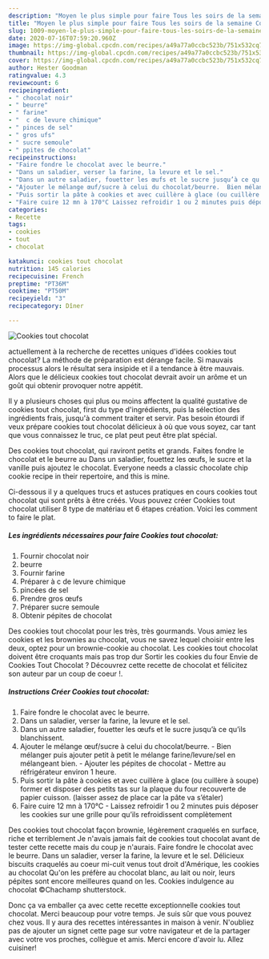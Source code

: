 ```yaml
---
description: "Moyen le plus simple pour faire Tous les soirs de la semaine Cookies tout chocolat"
title: "Moyen le plus simple pour faire Tous les soirs de la semaine Cookies tout chocolat"
slug: 1009-moyen-le-plus-simple-pour-faire-tous-les-soirs-de-la-semaine-cookies-tout-chocolat
date: 2020-07-16T07:59:20.960Z
image: https://img-global.cpcdn.com/recipes/a49a77a0ccbc523b/751x532cq70/cookies-tout-chocolat-photo-principale-de-la-recette.jpg
thumbnail: https://img-global.cpcdn.com/recipes/a49a77a0ccbc523b/751x532cq70/cookies-tout-chocolat-photo-principale-de-la-recette.jpg
cover: https://img-global.cpcdn.com/recipes/a49a77a0ccbc523b/751x532cq70/cookies-tout-chocolat-photo-principale-de-la-recette.jpg
author: Hester Goodman
ratingvalue: 4.3
reviewcount: 6
recipeingredient:
- " chocolat noir"
- " beurre"
- " farine"
- "  c de levure chimique"
- " pinces de sel"
- " gros ufs"
- " sucre semoule"
- " ppites de chocolat"
recipeinstructions:
- "Faire fondre le chocolat avec le beurre."
- "Dans un saladier, verser la farine, la levure et le sel."
- "Dans un autre saladier, fouetter les œufs et le sucre jusqu’à ce qu’ils blanchissent."
- "Ajouter le mélange œuf/sucre à celui du chocolat/beurre.  Bien mélanger puis ajouter petit à petit le mélange farine/levure/sel en mélangeant bien. Ajouter les pépites de chocolat  Mettre au réfrigérateur environ 1 heure."
- "Puis sortir la pâte à cookies et avec cuillère à glace (ou cuillère à soupe) former et disposer des petits tas sur la plaque du four recouverte de papier cuisson. (laisser assez de place car la pâte va s’étaler)"
- "Faire cuire 12 mn à 170°C Laissez refroidir 1 ou 2 minutes puis déposer les cookies sur une grille pour qu’ils refroidissent complètement"
categories:
- Recette
tags:
- cookies
- tout
- chocolat

katakunci: cookies tout chocolat 
nutrition: 145 calories
recipecuisine: French
preptime: "PT36M"
cooktime: "PT50M"
recipeyield: "3"
recipecategory: Dîner

---
```



![Cookies tout chocolat](https://img-global.cpcdn.com/recipes/a49a77a0ccbc523b/751x532cq70/cookies-tout-chocolat-photo-principale-de-la-recette.jpg)

actuellement à la recherche de recettes uniques d'idées cookies tout chocolat? La méthode de préparation est dérange facile. Si mauvais processus alors le résultat sera insipide et il a tendance à être mauvais. Alors que le délicieux cookies tout chocolat devrait avoir un arôme et un goût qui obtenir provoquer notre appétit.

Il y a plusieurs choses qui plus ou moins affectent la qualité gustative de cookies tout chocolat, first du type d'ingrédients, puis la sélection des ingrédients frais, jusqu'à comment traiter et servir. Pas besoin étourdi if veux prépare cookies tout chocolat délicieux à où que vous soyez, car tant que vous connaissez le truc, ce plat peut peut être plat spécial.

Des cookies tout chocolat, qui raviront petits et grands. Faites fondre le chocolat et le beurre au Dans un saladier, fouettez les œufs, le sucre et la vanille puis ajoutez le chocolat. Everyone needs a classic chocolate chip cookie recipe in their repertoire, and this is mine.


Ci-dessous il y a quelques trucs et astuces pratiques en cours cookies tout chocolat qui sont prêts à être créés. Vous pouvez créer Cookies tout chocolat utiliser 8 type de matériau et 6 étapes création. Voici les comment to faire le plat.

<!--inarticleads1-->

##### Les ingrédients nécessaires pour faire Cookies tout chocolat:

1. Fournir  chocolat noir
1.   beurre
1. Fournir  farine
1. Préparer  à c de levure chimique
1.   pincées de sel
1. Prendre  gros œufs
1. Préparer  sucre semoule
1. Obtenir  pépites de chocolat


Des cookies tout chocolat pour les très, très gourmands. Vous amiez les cookies et les brownies au chocolat, vous ne savez lequel choisir entre les deux, optez pour un brownie-cookie au chocolat. Les cookies tout chocolat doivent être croquants mais pas trop dur Sortir les cookies du four Envie de Cookies Tout Chocolat ? Découvrez cette recette de chocolat et félicitez son auteur par un coup de coeur !. 

<!--inarticleads2-->

##### Instructions Créer Cookies tout chocolat:

1. Faire fondre le chocolat avec le beurre.
1. Dans un saladier, verser la farine, la levure et le sel.
1. Dans un autre saladier, fouetter les œufs et le sucre jusqu’à ce qu’ils blanchissent.
1. Ajouter le mélange œuf/sucre à celui du chocolat/beurre.  - Bien mélanger puis ajouter petit à petit le mélange farine/levure/sel en mélangeant bien. - Ajouter les pépites de chocolat  - Mettre au réfrigérateur environ 1 heure.
1. Puis sortir la pâte à cookies et avec cuillère à glace (ou cuillère à soupe) former et disposer des petits tas sur la plaque du four recouverte de papier cuisson. (laisser assez de place car la pâte va s’étaler)
1. Faire cuire 12 mn à 170°C - Laissez refroidir 1 ou 2 minutes puis déposer les cookies sur une grille pour qu’ils refroidissent complètement


Des cookies tout chocolat façon brownie, légèrement craquelés en surface, riche et terriblement Je n&#39;avais jamais fait de cookies tout chocolat avant de tester cette recette mais du coup je n&#39;aurais. Faire fondre le chocolat avec le beurre. Dans un saladier, verser la farine, la levure et le sel. Délicieux biscuits craquelés au coeur mi-cuit venus tout droit d&#39;Amérique, les cookies au chocolat Qu&#39;on les préfère au chocolat blanc, au lait ou noir, leurs pépites sont encore meilleures quand on les. Cookies indulgence au chocolat ©Chachamp shutterstock. 


Donc ça va emballer ça avec cette recette exceptionnelle cookies tout chocolat. Merci beaucoup pour votre temps. Je suis sûr que vous pouvez chez vous. Il y aura des recettes  intéressantes in maison à venir. N'oubliez pas de ajouter un signet cette page sur votre navigateur et de la partager avec votre vos proches, collègue et amis. Merci encore d'avoir lu. Allez cuisiner!
